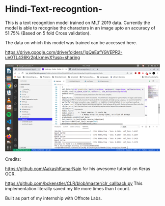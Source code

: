 # Hindi-Text-recogntion-

This is a text recognition model trained on MLT 2019 data. Currently the model is able to  recognise the characters in an image upto an accuracy of 51.75% (Based on 5 fold Cross validation). 

The data on which this model was trained can be accessed here. 

https://drive.google.com/drive/folders/1gQeEafYGVEPR2-ue0TL436Kr2pLkmeyX?usp=sharing

![alt-text](https://github.com/DragonPG2000/Hindi-Text-recogntion-/blob/main/Screenshot%20from%202020-10-15%2017-30-42.png)

Credits:

https://github.com/AakashKumarNain  for his awesome tutorial on Keras OCR. 

https://github.com/bckenstler/CLR/blob/master/clr_callback.py This implementation literally saved my life more times than I count. 

Built as part of my internship with Offnote Labs. 
